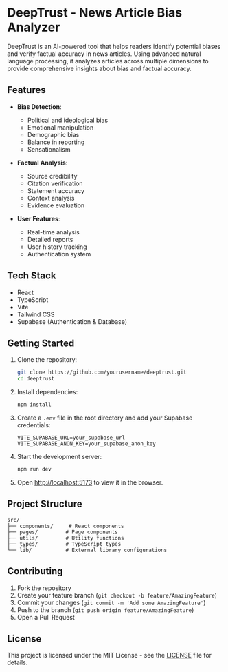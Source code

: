 # DeepTrust - News Article Bias Analyzer

DeepTrust is an AI-powered tool that helps readers identify potential biases and verify factual accuracy in news articles. Using advanced natural language processing, it analyzes articles across multiple dimensions to provide comprehensive insights about bias and factual accuracy.

## Features

- **Bias Detection**:
  - Political and ideological bias
  - Emotional manipulation
  - Demographic bias
  - Balance in reporting
  - Sensationalism

- **Factual Analysis**:
  - Source credibility
  - Citation verification
  - Statement accuracy
  - Context analysis
  - Evidence evaluation

- **User Features**:
  - Real-time analysis
  - Detailed reports
  - User history tracking
  - Authentication system

## Tech Stack

- React
- TypeScript
- Vite
- Tailwind CSS
- Supabase (Authentication & Database)

## Getting Started

1. Clone the repository:
   ```bash
   git clone https://github.com/yourusername/deeptrust.git
   cd deeptrust
   ```

2. Install dependencies:
   ```bash
   npm install
   ```

3. Create a `.env` file in the root directory and add your Supabase credentials:
   ```
   VITE_SUPABASE_URL=your_supabase_url
   VITE_SUPABASE_ANON_KEY=your_supabase_anon_key
   ```

4. Start the development server:
   ```bash
   npm run dev
   ```

5. Open [http://localhost:5173](http://localhost:5173) to view it in the browser.

## Project Structure

```
src/
├── components/     # React components
├── pages/         # Page components
├── utils/         # Utility functions
├── types/         # TypeScript types
└── lib/           # External library configurations
```

## Contributing

1. Fork the repository
2. Create your feature branch (`git checkout -b feature/AmazingFeature`)
3. Commit your changes (`git commit -m 'Add some AmazingFeature'`)
4. Push to the branch (`git push origin feature/AmazingFeature`)
5. Open a Pull Request

## License

This project is licensed under the MIT License - see the [LICENSE](LICENSE) file for details.

